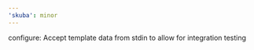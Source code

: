 ```yaml
---
'skuba': minor
---
```


configure: Accept template data from stdin to allow for integration testing
